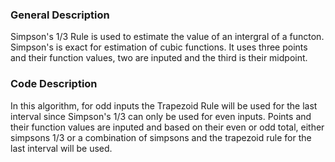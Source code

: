### General Description 
Simpson's 1/3 Rule is used to estimate the value of an intergral of a functon. Simpson's is exact for estimation of cubic functions. It uses three points and their function values, two are inputed and the third is their midpoint.  
### Code Description 
In this algorithm, for odd inputs the Trapezoid Rule will be used for the last interval since Simpson's 1/3 can only be used for even inputs. Points and their function values are inputed and based on their even or odd total, either simpsons 1/3 or a combination of simpsons and the trapezoid rule for the last interval will be used. 
